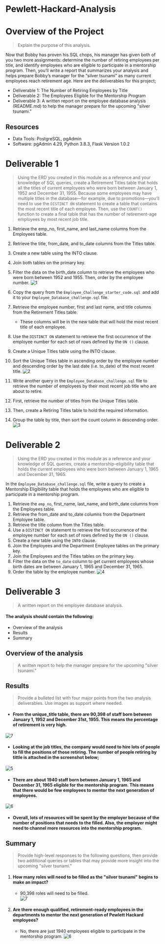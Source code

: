 # Pewlett-Hackard-Analysis
# Overview of the Project
> Explain the purpose of this analysis.

Now that Bobby has proven his SQL chops, his manager has given both of you two more assignments: determine the number of retiring employees per title, and identify employees who are eligible to participate in a mentorship program. Then, you’ll write a report that summarizes your analysis and helps prepare Bobby’s manager for the “silver tsunami” as many current employees reach retirement age. Here are the deliverables for this project;
* Deliverable 1: The Number of Retiring Employees by Title
* Deliverable 2: The Employees Eligible for the Mentorship Program
* Deliverable 3: A written report on the employee database analysis (README.md) to help the manager prepare for the upcoming "silver tsunami."

## Resources
* Data Tools: PostgreSQL, pgAdmin
* Software: pgAdmin 4.29, Python 3.8.3, Flask Version 1.0.2

# Deliverable 1
> Using the ERD you created in this module as a reference and your knowledge of SQL queries, create a Retirement Titles table that holds all the titles of current employees who were born between January 1, 1952 and December 31, 1955. Because some employees may have multiple titles in the database—for example, due to promotions—you’ll need to use the `DISTINCT ON` statement to create a table that contains the most recent title of each employee. Then, use the `COUNT()` function to create a final table that has the number of retirement-age employees by most recent job title.
1. Retrieve the emp_no, first_name, and last_name columns from the Employees table.
2. Retrieve the title, from_date, and to_date columns from the Titles table.
3. Create a new table using the INTO clause.
4. Join both tables on the primary key.
5. Filter the data on the birth_date column to retrieve the employees who were born between 1952 and 1955. Then, order by the employee number.
![1](https://user-images.githubusercontent.com/76136277/107707952-af798800-6c90-11eb-9700-d92a1ab72d92.PNG)

6. Copy the query from the `Employee_Challenge_starter_code.sql `and add it to your `Employee_Database_challenge.sql` file.
7. Retrieve the employee number, first and last name, and title columns from the Retirement Titles table.
    * These columns will be in the new table that will hold the most recent title of each employee.
8. Use the `DISTINCT ON` statement to retrieve the first occurrence of the employee number for each set of rows defined by the `ON ()` clause.
9. Create a Unique Titles table using the INTO clause.
10. Sort the Unique Titles table in ascending order by the employee number and descending order by the last date (i.e. to_date) of the most recent title.
![2](https://user-images.githubusercontent.com/76136277/107707810-79d49f00-6c90-11eb-930f-d19052becf1f.PNG)

11. Write another query in the `Employee_Database_challenge.sql` file to retrieve the number of employees by their most recent job title who are about to retire.
12. First, retrieve the number of titles from the Unique Titles table.
13. Then, create a Retiring Titles table to hold the required information.
14. Group the table by title, then sort the count column in descending order.
![3](https://user-images.githubusercontent.com/76136277/107707578-12b6ea80-6c90-11eb-95c1-4154741f2b42.PNG)

# Deliverable 2
> Using the ERD you created in this module as a reference and your knowledge of SQL queries, create a mentorship-eligibility table that holds the current employees who were born between January 1, 1965 and December 31, 1965.

In the `Employee_Database_challenge.sql` file, write a query to create a Mentorship Eligibility table that holds the employees who are eligible to participate in a mentorship program.
1. Retrieve the `emp_no`, first_name, last_name, and birth_date columns from the Employees table.
2. Retrieve the from_date and to_date columns from the Department Employee table.
3. Retrieve the title column from the Titles table.
4. Use a `DISTINCT ON` statement to retrieve the first occurrence of the employee number for each set of rows defined by the `ON ()` clause.
5. Create a new table using the `INTO` clause.
6. Join the Employees and the Department Employee tables on the primary key.
7. Join the Employees and the Titles tables on the primary key.
8. Filter the data on the `to_date` column to get current employees whose birth dates are between January 1, 1965 and December 31, 1965.
9. Order the table by the employee number.
![4](https://user-images.githubusercontent.com/76136277/107707435-d97e7a80-6c8f-11eb-9284-447666889414.PNG)

# Deliverable 3
> A written report on the employee database analysis. 

#### The analysis should contain the following:
* Overview of the analysis
* Results
* Summary
## Overview of the analysis
> A written report to help the manager prepare for the upcoming "silver tsunami."

## Results
> Provide a bulleted list with four major points from the two analysis deliverables. Use images as support where needed.

* #### From the unique_title table, there are 90,398 of staff born between January 1, 1952 and December 31st, 1955. This means the percentage of retirement is very high.
![7](https://user-images.githubusercontent.com/76136277/107712347-43e6e900-6c97-11eb-8cbb-db53ee74c6fd.PNG)
* #### Looking at the job titles, the company would need to hire lots of people to fill the positions of those retiring. The number of people retiring by tittle is attached in the screenshot below;
![5](https://user-images.githubusercontent.com/76136277/107709964-0cc30880-6c94-11eb-8681-f08d298e7446.PNG)
* #### There are about 1940 staff  born between January 1, 1965 and December 31, 1965 eligible for the mentorship program. This means that there would be few employees to mentor the next generation of employees.
![6](https://user-images.githubusercontent.com/76136277/107712356-477a7000-6c97-11eb-81a6-fd9b2900c1e9.PNG)
* #### Overall, lots of resources will be spent by the employer because of the number of positions that needs to the filled. Also, the employer might need to channel more resources into the mentorship program.

 
## Summary
> Provide high-level responses to the following questions, then provide two additional queries or tables that may provide more insight into the upcoming "silver tsunami."

1. #### How many roles will need to be filled as the "silver tsunami" begins to make an impact?
     * 90,398 roles will need to be filled.    
![7](https://user-images.githubusercontent.com/76136277/107712347-43e6e900-6c97-11eb-8cbb-db53ee74c6fd.PNG)

2. #### Are there enough qualified, retirement-ready employees in the departments to mentor the next generation of Pewlett Hackard employees?
     * No, there are just 1940 employees eligible to participate in the mentorship program.
![6](https://user-images.githubusercontent.com/76136277/107712356-477a7000-6c97-11eb-81a6-fd9b2900c1e9.PNG)
